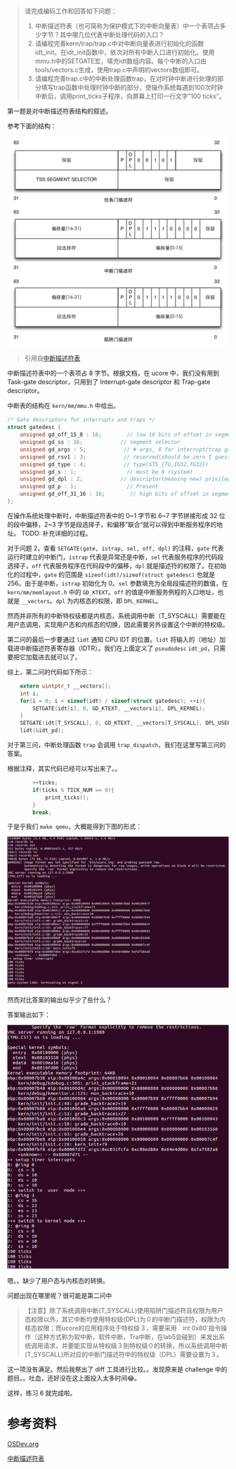 > 请完成编码工作和回答如下问题：
>
> 1. 中断描述符表（也可简称为保护模式下的中断向量表）中一个表项占多少字节？其中哪几位代表中断处理代码的入口？
> 2. 请编程完善kern/trap/trap.c中对中断向量表进行初始化的函数idt_init。在idt_init函数中，依次对所有中断入口进行初始化。使用mmu.h中的SETGATE宏，填充idt数组内容。每个中断的入口由tools/vectors.c生成，使用trap.c中声明的vectors数组即可。
> 3. 请编程完善trap.c中的中断处理函数trap，在对时钟中断进行处理的部分填写trap函数中处理时钟中断的部分，使操作系统每遇到100次时钟中断后，调用print_ticks子程序，向屏幕上打印一行文字”100 ticks”。

第一题是对中断描述符表结构的叙述。

参考下面的结构：

![](assets/idt.png)

> 引用自[中断描述符表](<http://guojing.me/linux-kernel-architecture/posts/interrupt-descriptor-table/>)

中断描述符表中的一个表项占 8 字节。根据文档，在 ucore 中，我们没有用到 Task-gate descriptor，只用到了 Interrupt-gate descriptor 和  Trap-gate descriptor。

中断表的结构在 `kern/mm/mmu.h` 中给出。

```c
/* Gate descriptors for interrupts and traps */
struct gatedesc {
    unsigned gd_off_15_0 : 16;        // low 16 bits of offset in segment
    unsigned gd_ss : 16;            // segment selector
    unsigned gd_args : 5;            // # args, 0 for interrupt/trap gates
    unsigned gd_rsv1 : 3;            // reserved(should be zero I guess)
    unsigned gd_type : 4;            // type(STS_{TG,IG32,TG32})
    unsigned gd_s : 1;                // must be 0 (system)
    unsigned gd_dpl : 2;            // descriptor(meaning new) privilege level
    unsigned gd_p : 1;                // Present
    unsigned gd_off_31_16 : 16;        // high bits of offset in segment
};
```

在操作系统处理中断时，中断描述符表中的 0~1 字节和 6~7 字节拼接形成 32 位的段中偏移，2~3 字节是段选择子，和偏移”联合“就可以得到中断服务程序的地址。 TODO: 补充详细的过程。

对于问题 2，查看 `SETGATE(gate, istrap, sel, off, dpl)` 的注释，`gate` 代表运行时建立的中断门，`istrap` 代表是异常还是中断，`sel` 代表服务程序的代码段选择子，`off` 代表服务程序在代码段中的偏移，`dpl` 就是描述符的权限了。在初始化的过程中，`gate` 的范围是 `sizeof(idt)/sizeof(struct gatedesc)` 也就是 256。由于是中断，`istrap` 初始化为 0。`sel` 参数填充为全局段描述符的数值，在 `kern/mm/memlayout.h` 中的 `GD_KTEXT`。`off` 的值是中断服务例程的入口地址，也就是 `__vectors`。`dpl` 为内核态的权限，即 `DPL_KERNEL`。

然而并非所有的中断特权级都是内核态，系统调用中断（T_SYSCALL）需要能在用户态调用，实现用户态和内核态的切换，因此需要另外设置这个中断的特权级。

第二问的最后一步要通过 `lidt` 通知 CPU IDT 的位置。`lidt` 将输入的（地址）加载进中断描述符表寄存器（IDTR）。我们在上面定义了 `pseudodesc` `idt_pd`，只需要把它加载进去就可以了。

综上，第二问的代码如下所示：

```c
	extern uintptr_t __vectors[];
    int i;
    for(i = 0; i < sizeof(idt) / sizeof(struct gatedesc); ++i){
        SETGATE(idt[i], 0, GD_KTEXT, __vectors[i], DPL_KERNEL);
    }
    SETGATE(idt[T_SYSCALL], 0, GD_KTEXT, __vectors[T_SYSCALL], DPL_USER);
    lidt(&idt_pd);
```

对于第三问，中断处理函数 `trap` 会调用 `trap_dispatch`，我们在这里写第三问的答案。

根据注释，其实代码已经可以写出来了。。

```c
		++ticks;
        if(ticks % TICK_NUM == 0){
            print_ticks();
        }
        break;
```

于是乎我们 `make qemu`，大概能得到下图的形式：

![](assets/lab6-p3-1.png)

然而对比答案的输出似乎少了些什么？

答案输出如下：

![](assets/lab6-p3-1-ans.png)

嗯。。缺少了用户态与内核态的转换。

问题出现在哪里呢？很可能是第二问中

> 【注意】除了系统调用中断(T_SYSCALL)使用陷阱门描述符且权限为用户态权限以外，其它中断均使用特权级(DPL)为０的中断门描述符，权限为内核态权限；而ucore的应用程序处于特权级３，需要采用｀int 0x80`指令操作（这种方式称为软中断，软件中断，Tra中断，在lab5会碰到）来发出系统调用请求，并要能实现从特权级３到特权级０的转换，所以系统调用中断(T_SYSCALL)所对应的中断门描述符中的特权级（DPL）需要设置为３。

这一项没有满足。然后我祭出了 diff 工具进行比较。。发现原来是 challenge 中的题目。。吐血，还好没在这上面投入太多时间😂。

这样，练习 6 就完成啦。

# 参考资料

[OSDev.org](http://www.osdev.org/)

[中断描述符表](<http://guojing.me/linux-kernel-architecture/posts/interrupt-descriptor-table/>)